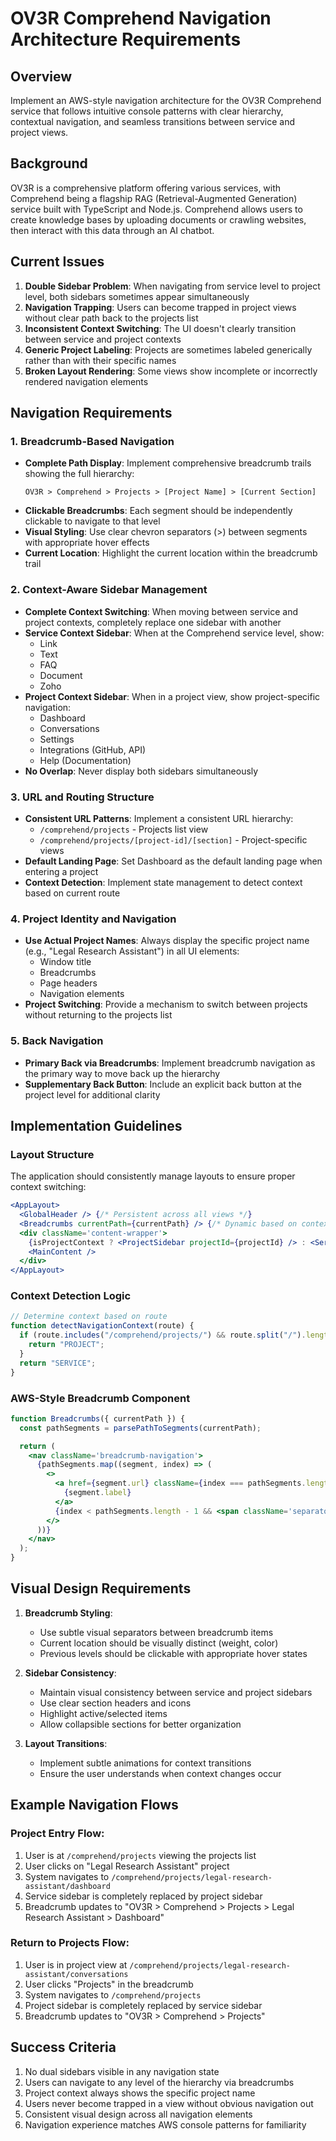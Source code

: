 # OV3R Comprehend Navigation Architecture Requirements

## Overview

Implement an AWS-style navigation architecture for the OV3R Comprehend service that follows intuitive console patterns with clear hierarchy, contextual navigation, and seamless transitions between service and project views.

## Background

OV3R is a comprehensive platform offering various services, with Comprehend being a flagship RAG (Retrieval-Augmented Generation) service built with TypeScript and Node.js. Comprehend allows users to create knowledge bases by uploading documents or crawling websites, then interact with this data through an AI chatbot.

## Current Issues

1. **Double Sidebar Problem**: When navigating from service level to project level, both sidebars sometimes appear simultaneously
2. **Navigation Trapping**: Users can become trapped in project views without clear path back to the projects list
3. **Inconsistent Context Switching**: The UI doesn't clearly transition between service and project contexts
4. **Generic Project Labeling**: Projects are sometimes labeled generically rather than with their specific names
5. **Broken Layout Rendering**: Some views show incomplete or incorrectly rendered navigation elements

## Navigation Requirements

### 1. Breadcrumb-Based Navigation

- **Complete Path Display**: Implement comprehensive breadcrumb trails showing the full hierarchy:
  ```
  OV3R > Comprehend > Projects > [Project Name] > [Current Section]
  ```
- **Clickable Breadcrumbs**: Each segment should be independently clickable to navigate to that level
- **Visual Styling**: Use clear chevron separators (>) between segments with appropriate hover effects
- **Current Location**: Highlight the current location within the breadcrumb trail

### 2. Context-Aware Sidebar Management

- **Complete Context Switching**: When moving between service and project contexts, completely replace one sidebar with another
- **Service Context Sidebar**: When at the Comprehend service level, show:
  - Link
  - Text
  - FAQ
  - Document
  - Zoho
- **Project Context Sidebar**: When in a project view, show project-specific navigation:
  - Dashboard
  - Conversations
  - Settings
  - Integrations (GitHub, API)
  - Help (Documentation)
- **No Overlap**: Never display both sidebars simultaneously

### 3. URL and Routing Structure

- **Consistent URL Patterns**: Implement a consistent URL hierarchy:
  - `/comprehend/projects` - Projects list view
  - `/comprehend/projects/[project-id]/[section]` - Project-specific views
- **Default Landing Page**: Set Dashboard as the default landing page when entering a project
- **Context Detection**: Implement state management to detect context based on current route

### 4. Project Identity and Navigation

- **Use Actual Project Names**: Always display the specific project name (e.g., "Legal Research Assistant") in all UI elements:
  - Window title
  - Breadcrumbs
  - Page headers
  - Navigation elements
- **Project Switching**: Provide a mechanism to switch between projects without returning to the projects list

### 5. Back Navigation

- **Primary Back via Breadcrumbs**: Implement breadcrumb navigation as the primary way to move back up the hierarchy
- **Supplementary Back Button**: Include an explicit back button at the project level for additional clarity

## Implementation Guidelines

### Layout Structure

The application should consistently manage layouts to ensure proper context switching:

```jsx
<AppLayout>
  <GlobalHeader /> {/* Persistent across all views */}
  <Breadcrumbs currentPath={currentPath} /> {/* Dynamic based on context */}
  <div className='content-wrapper'>
    {isProjectContext ? <ProjectSidebar projectId={projectId} /> : <ServiceSidebar />}
    <MainContent />
  </div>
</AppLayout>
```

### Context Detection Logic

```javascript
// Determine context based on route
function detectNavigationContext(route) {
  if (route.includes("/comprehend/projects/") && route.split("/").length > 3) {
    return "PROJECT";
  }
  return "SERVICE";
}
```

### AWS-Style Breadcrumb Component

```jsx
function Breadcrumbs({ currentPath }) {
  const pathSegments = parsePathToSegments(currentPath);

  return (
    <nav className='breadcrumb-navigation'>
      {pathSegments.map((segment, index) => (
        <>
          <a href={segment.url} className={index === pathSegments.length - 1 ? "current" : ""}>
            {segment.label}
          </a>
          {index < pathSegments.length - 1 && <span className='separator'>›</span>}
        </>
      ))}
    </nav>
  );
}
```

## Visual Design Requirements

1. **Breadcrumb Styling**:

   - Use subtle visual separators between breadcrumb items
   - Current location should be visually distinct (weight, color)
   - Previous levels should be clickable with appropriate hover states

2. **Sidebar Consistency**:

   - Maintain visual consistency between service and project sidebars
   - Use clear section headers and icons
   - Highlight active/selected items
   - Allow collapsible sections for better organization

3. **Layout Transitions**:
   - Implement subtle animations for context transitions
   - Ensure the user understands when context changes occur

## Example Navigation Flows

### Project Entry Flow:

1. User is at `/comprehend/projects` viewing the projects list
2. User clicks on "Legal Research Assistant" project
3. System navigates to `/comprehend/projects/legal-research-assistant/dashboard`
4. Service sidebar is completely replaced by project sidebar
5. Breadcrumb updates to "OV3R > Comprehend > Projects > Legal Research Assistant > Dashboard"

### Return to Projects Flow:

1. User is in project view at `/comprehend/projects/legal-research-assistant/conversations`
2. User clicks "Projects" in the breadcrumb
3. System navigates to `/comprehend/projects`
4. Project sidebar is completely replaced by service sidebar
5. Breadcrumb updates to "OV3R > Comprehend > Projects"

## Success Criteria

1. No dual sidebars visible in any navigation state
2. Users can navigate to any level of the hierarchy via breadcrumbs
3. Project context always shows the specific project name
4. Users never become trapped in a view without obvious navigation out
5. Consistent visual design across all navigation elements
6. Navigation experience matches AWS console patterns for familiarity
